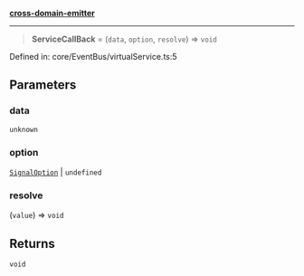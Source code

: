 [**cross-domain-emitter**](../README.md)

***

> **ServiceCallBack** = (`data`, `option`, `resolve`) => `void`

Defined in: core/EventBus/virtualService.ts:5

## Parameters

### data

`unknown`

### option

[`SignalOption`](../interfaces/SignalOption.md) | `undefined`

### resolve

(`value`) => `void`

## Returns

`void`
